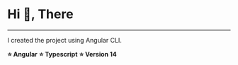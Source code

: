 # **Hi 👋, There**

------------

I created the project using Angular CLI.

**:star: Angular**
**:star: Typescript**
**:star: Version 14**